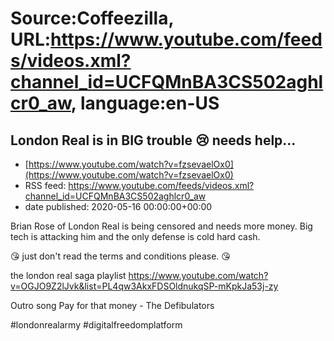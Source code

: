 # Source:Coffeezilla, URL:https://www.youtube.com/feeds/videos.xml?channel_id=UCFQMnBA3CS502aghlcr0_aw, language:en-US

## London Real is in BIG trouble 😢 needs help...
 - [https://www.youtube.com/watch?v=fzsevaelOx0](https://www.youtube.com/watch?v=fzsevaelOx0)
 - RSS feed: https://www.youtube.com/feeds/videos.xml?channel_id=UCFQMnBA3CS502aghlcr0_aw
 - date published: 2020-05-16 00:00:00+00:00

Brian Rose of London Real is being censored and needs more money. Big tech is attacking him and the only defense is cold hard cash. 

😘 just don't read the terms and conditions please. 😘

the london real saga playlist
https://www.youtube.com/watch?v=OGJO9Z2lJvk&list=PL4qw3AkxFDSOldnukqSP-mKpkJa53j-zy

Outro song
Pay for that money - The Defibulators

#londonrealarmy #digitalfreedomplatform

